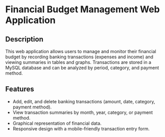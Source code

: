 # Financial Budget Management Web Application

## Description
This web application allows users to manage and monitor their financial budget by recording banking transactions (expenses and income) and viewing summaries in tables and graphs. Transactions are stored in a MySQL database and can be analyzed by period, category, and payment method.

## Features
- Add, edit, and delete banking transactions (amount, date, category, payment method).
- View transaction summaries by month, year, category, or payment method.
- Graphical representation of financial data.
- Responsive design with a mobile-friendly transaction entry form.
